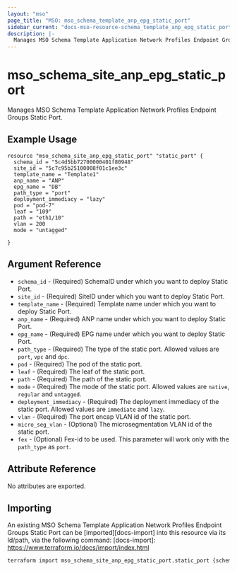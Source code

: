 ```yaml
---
layout: "mso"
page_title: "MSO: mso_schema_template_anp_epg_static_port"
sidebar_current: "docs-mso-resource-schema_template_anp_epg_static_port"
description: |-
  Manages MSO Schema Template Application Network Profiles Endpoint Groups Static Port.
---
```


# mso_schema_site_anp_epg_static_port #

Manages MSO Schema Template Application Network Profiles Endpoint Groups Static Port.

## Example Usage ##

```hcl
resource "mso_schema_site_anp_epg_static_port" "static_port" {
  schema_id = "5c4d5bb72700000401f80948"
  site_id = "5c7c95b25100008f01c1ee3c"
  template_name = "Template1"
  anp_name = "ANP"
  epg_name = "DB"
  path_type = "port"
  deployment_immediacy = "lazy"
  pod = "pod-7"
  leaf = "109"
  path = "eth1/10"
  vlan = 200
  mode = "untagged"

}
```

## Argument Reference ##

* `schema_id` - (Required) SchemaID under which you want to deploy Static Port.
* `site_id` - (Required) SiteID under which you want to deploy Static Port.
* `template_name` - (Required) Template name under which you want to deploy Static Port.
* `anp_name` - (Required) ANP name under which you want to deploy Static Port.
* `epg_name` - (Required) EPG name under which you want to deploy Static Port.
* `path_type` - (Required) The type of the static port. Allowed values are `port`, `vpc` and `dpc`.
* `pod` - (Required) The pod of the static port.
* `leaf` - (Required) The leaf of the static port.
* `path` - (Required) The path of the static port.
* `mode` - (Required) The mode of the static port. Allowed values are `native`, `regular` and `untagged`.
* `deployment_immediacy` - (Required) The deployment immediacy of the static port. Allowed values are `immediate` and `lazy`.
* `vlan` - (Required) The port encap VLAN id of the static port.
* `micro_seg_vlan` - (Optional) The microsegmentation VLAN id of the static port.
* `fex` - (Optional) Fex-id to be used. This parameter will work only with the `path_type` as `port`.

## Attribute Reference ##

No attributes are exported.

## Importing ##

An existing MSO Schema Template Application Network Profiles Endpoint Groups Static Port can be [imported][docs-import] into this resource via its Id/path, via the following command: [docs-import]: <https://www.terraform.io/docs/import/index.html>

```bash
terraform import mso_schema_site_anp_epg_static_port.static_port {schema_id}/site/{site_id}/template/{template_name}/anp/{anp_name}/epg/{epg_name}/staticPortPod/{pod}/staticPortLeaf/{leaf}/pathType/{path_type}/fex/{fex}/path/{path}
```
